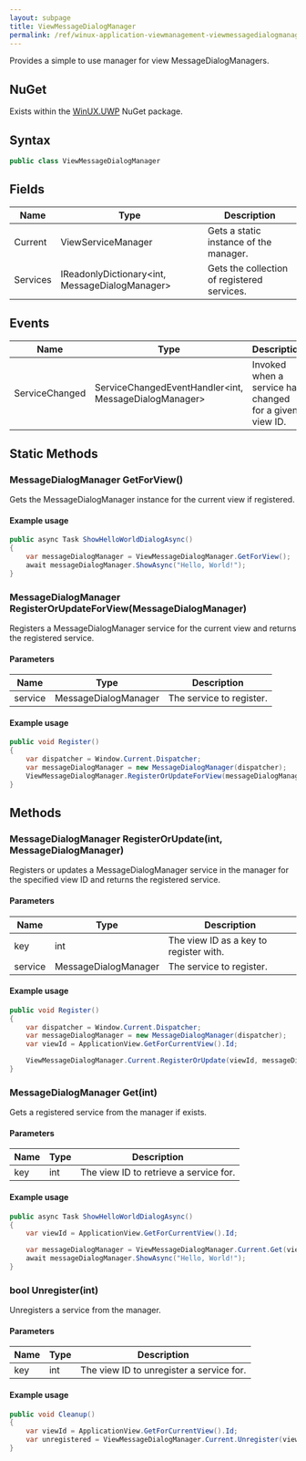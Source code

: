 ```yaml
---
layout: subpage
title: ViewMessageDialogManager
permalink: /ref/winux-application-viewmanagement-viewmessagedialogmanager
---
```


Provides a simple to use manager for view MessageDialogManagers.

## NuGet

Exists within the [WinUX.UWP](https://www.nuget.org/packages/WinUX.UWP/) NuGet package.

## Syntax

```csharp
public class ViewMessageDialogManager
```

## Fields

| Name | Type | Description |
|---|---|---|
| Current | ViewServiceManager<MessageDialogManager> | Gets a static instance of the manager. |
| Services | IReadonlyDictionary<int, MessageDialogManager> | Gets the collection of registered services. |

## Events

| Name | Type | Description |
|---|---|---|
| ServiceChanged | ServiceChangedEventHandler<int, MessageDialogManager> | Invoked when a service has changed for a given view ID. |

## Static Methods

### MessageDialogManager GetForView()

Gets the MessageDialogManager instance for the current view if registered.

#### Example usage

```csharp
public async Task ShowHelloWorldDialogAsync()
{
    var messageDialogManager = ViewMessageDialogManager.GetForView();
    await messageDialogManager.ShowAsync("Hello, World!");
}
```

### MessageDialogManager RegisterOrUpdateForView(MessageDialogManager)

Registers a MessageDialogManager service for the current view and returns the registered service.

#### Parameters

| Name | Type | Description |
|---|---|---|
| service | MessageDialogManager | The service to register. |

#### Example usage

```csharp
public void Register()
{
    var dispatcher = Window.Current.Dispatcher;
    var messageDialogManager = new MessageDialogManager(dispatcher);
    ViewMessageDialogManager.RegisterOrUpdateForView(messageDialogManager);
}
```

## Methods

### MessageDialogManager RegisterOrUpdate(int, MessageDialogManager)

Registers or updates a MessageDialogManager service in the manager for the specified view ID and returns the registered service.

#### Parameters

| Name | Type | Description |
|---|---|---|
| key | int | The view ID as a key to register with. |
| service | MessageDialogManager | The service to register. |

#### Example usage

```csharp
public void Register()
{
    var dispatcher = Window.Current.Dispatcher;
    var messageDialogManager = new MessageDialogManager(dispatcher);
    var viewId = ApplicationView.GetForCurrentView().Id;

    ViewMessageDialogManager.Current.RegisterOrUpdate(viewId, messageDialogManager);
}
```

### MessageDialogManager Get(int)

Gets a registered service from the manager if exists.

#### Parameters

| Name | Type | Description |
|---|---|---|
| key | int | The view ID to retrieve a service for. |

#### Example usage

```csharp
public async Task ShowHelloWorldDialogAsync()
{
    var viewId = ApplicationView.GetForCurrentView().Id;

    var messageDialogManager = ViewMessageDialogManager.Current.Get(viewId);
    await messageDialogManager.ShowAsync("Hello, World!");
}
```

### bool Unregister(int)

Unregisters a service from the manager.

#### Parameters

| Name | Type | Description |
|---|---|---|
| key | int | The view ID to unregister a service for. |

#### Example usage

```csharp
public void Cleanup()
{
    var viewId = ApplicationView.GetForCurrentView().Id;
    var unregistered = ViewMessageDialogManager.Current.Unregister(viewId);
}
```